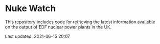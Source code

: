 # Nuke Watch

This repository includes code for retrieving the latest information available on the output of EDF nuclear power plants in the UK.

Last updated: 2021-06-15 20:07
